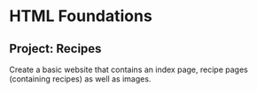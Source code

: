 <h1>HTML Foundations</h1>
<h2>Project: Recipes</h2>
<p>Create a basic website that contains an index page, recipe pages (containing recipes) as well as images.</p>
